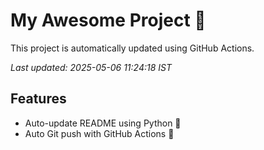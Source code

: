 # My Awesome Project 🚀

This project is automatically updated using GitHub Actions.

_Last updated: 2025-05-06 11:24:18 IST_

## Features
- Auto-update README using Python 🐍
- Auto Git push with GitHub Actions 🤖
